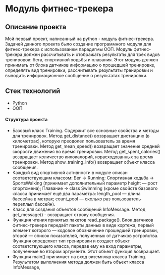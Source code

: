 # Модуль фитнес-трекера

## Описание проекта
Мой первый проект, написанный на python - модуль фитнес-трекера. Задачей данного проекта было создание программного модуля для фитнес-трекера с использованем парадигмы ООП.
Модуль фитнес-трекера должен рассчитывать и отображать результаты для трёх видов тренировок: бега, спортивной ходьбы и плавания. Этот модуль должен принимать от блока датчиков информацию о прошедшей тренировке, определять вид тренировки, рассчитывать результаты тренировки и выводить информационное сообщение о результатах тренировки.
## Стек технологий
- Python
- ООП

#### Структура проекта
- Базовый класс Training. Содержит все основные свойства и методы для тренировок. Метод get_distance() возвращает дистанцию (в километрах), которую преодолел пользователь за время тренировки. Метод get_mean_speed() возвращает значение средней скорости движения во время тренировки. Метод get_spent_calories() возвращает количество килокалорий, израсходованных за время тренировки. Метод show_training_info() возвращает объект класса сообщения.
- Каждый вид спортивной активности в модуле описан соответствующим классом: Бег → Running; Спортивная ходьба → SportsWalking (принимает дополнительный параметр height — рост спортсмена); Плавание → class Swimming (кроме свойств базового класса принимает ещё два параметра: length_pool — длина бассейна в метрах; count_pool — сколько раз пользователь переплыл бассейн).
- Класс для создания объектов сообщений InfoMessage. Метод get_message() - возвращает строку сообщения.
- Функция чтения принятых пакетов read_package(). Блок датчиков фитнес-трекера передаёт пакеты данных в виде кортежа, первый элемент которого — кодовое обозначение прошедшей тренировки, второй — список показателей, полученных от датчиков устройства. Функция определяет тип тренировки и создает объект соответствующего класса, передав ему на вход параметры, полученные во втором аргументе. Этот объект функция возвращает.
- Функция main() принимает на вход экземпляр класса Training. Результатом выполнения метода должен быть объект класса InfoMessage, 
